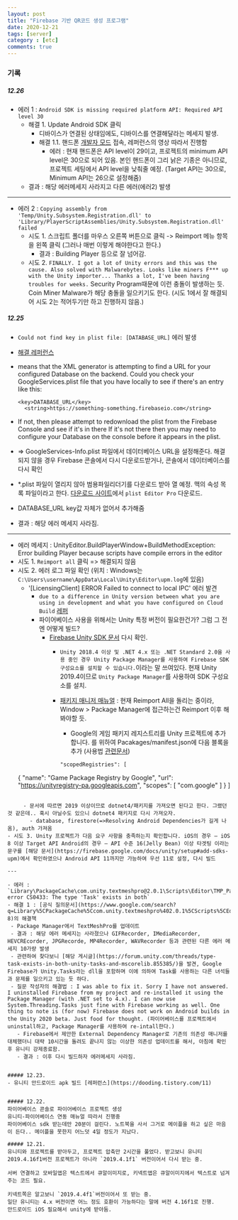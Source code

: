 ```yaml
---
layout: post
title: "Firebase 기반 QR코드 생성 프로그램"
date: 2020-12-21
tags: [server]
category : [etc]
comments: true
---
```


### 기록

##### 12.26
- 에러 1 : `Android SDK is missing required platform API: Required API level 30`
  - 해결 1. Update Android SDK 클릭
    - 디바이스가 연결된 상태임에도, 디바이스를 연결해달라는 메세지 발생.
    - 해결 1.1. 핸드폰 [개발자 모드](https://forum.unity.com/threads/no-android-devices-connected.907934/) 접속, 레퍼런스의 영상 따라서 진행함
      - 에러 : 현재 핸드폰은 API level이 29이고, 프로젝트의 minimum API level은 30으로 되어 있음. 본인 핸드폰이 그리 낡은 기종은 아니므로, 프로젝트 세팅에서 API level을 낮춰줄 예정. (Target API는 30으로, Minimum API는 26으로 설정해줌)
  - 결과 : 해당 에러메세지 사라지고 다른 에러(에러2) 발생

---

- 에러 2 : `Copying assembly from 'Temp/Unity.Subsystem.Registration.dll' to 'Library/PlayerScriptAssemblies/Unity.Subsystem.Registration.dll' failed`
  - 시도 1. 스크립트 폴더를 마우스 오른쪽 버튼으로 클릭 -> Reimport 메뉴 항목을 왼쪽 클릭 (그러나 매번 이렇게 해야한다고 한다.)
    - 결과 : Building Player 등으로 잘 넘어감.
  - 시도 2. `FINALLY. I got a lot of Unity errors and this was the cause. Also solved with Malwarebytes. Looks like miners F*** up with the Unity importer... Thanks a lot, I've been having troubles for weeks.` Security Program때문에 이런 충돌이 발생하는 듯. Coin Miner Malware가 해당 충돌을 일으키기도 한다. (시도 1에서 잘 해결되어 시도 2는 적어두기만 하고 진행하지 않음.)


##### 12.25
- `Could not find key in plist file: [DATABASE_URL]` 에러 발생
- [해결 레퍼런스](https://github.com/firebase/quickstart-unity/issues/892)
- means that the XML generator is attempting to find a URL for your configured Database on the backend. Could you check your GoogleServices.plist file that you have locally to see if there's an entry like this:

  ```
  <key>DATABASE_URL</key>
	<string>https://something-something.firebaseio.com</string>
  ```

- If not, then please attempt to redownload the plist from the Firebase Console and see if it's in there If it's not there then you may need to configure your Database on the console before it appears in the plist.
- => GoogleServices-Info.plist 파일에서 데이터베이스 URL을 설정해준다. 해결되지 않을 경우 Firebase 콘솔에서 다시 다운로드받거나, 콘솔에서 데이터베이스를 다시 확인
- *.plist 파일이 열리지 않아 범용파일리더기를 다운로드 받아 열 예정. 맥의 속성 목록 파일이라고 한다. [다운로드 사이트](https://www.icopybot.com/download.htm)에서 `plist Editor Pro` 다운로드.
- DATABASE_URL key값 자체가 없어서 추가해줌
- 결과 : 해당 에러 메세지 사라짐.

---

- 에러 메세지 : UnityEditor.BuildPlayerWindow+BuildMethodException: Error building Player because scripts have compile errors in the editor
- 시도 1. `Reimport all` 클릭 => 해결되지 않음
- 시도 2. 에러 로그 파일 확인 (위치 : Windows는 `	C:\Users\username\AppData\Local\Unity\Editor\upm.log`에 있음)
  - '[LicensingClient] ERROR Failed to connect to local IPC' 에러 발견
    - `due to a difference in Unity version between what you are using in development and what you have configured on Cloud Build` [레퍼](https://forum.unity.com/threads/error-failed-to-connect-to-local-ipc.817803/)
    - 파이어베이스 사용을 위해서는 Unity 특정 버전이 필요한건가? 그럼 그 전엔 어떻게 빌드?
      - [Firebase Unity SDK 문서](https://firebase.google.com/docs/unity/setup#add-sdks-upm) 다시 확인.
        - `Unity 2018.4 이상 및 .NET 4.x 또는 .NET Standard 2.0을 사용 중인 경우 Unity Package Manager를 사용하여 Firebase SDK 구성요소를 설치할 수 있습니다.`이라는 말 쓰여있다. 현재 Unity 2019.4이므로 `Unity Package Manager`를 사용하여 SDK 구성요소를 설치.
        - [패키지 매니저 매뉴얼](https://docs.unity3d.com/Manual/upm-ui.html) : 현재 Reimport All을 돌리는 중이라, Window > Package Manager에 접근하는건 Reimport 이후 해봐야할 듯.
          - Google의 게임 패키지 레지스트리를 Unity 프로젝트에 추가합니다. 를 위하여 Pacakages/manifest.json에 다음 블록을 추가 (사용법 [관련문서](https://docs.unity3d.com/Manual/upm-scoped.html))

          ```
          "scopedRegistries": [
  {
    "name": "Game Package Registry by Google",
    "url": "https://unityregistry-pa.googleapis.com",
    "scopes": [
      "com.google"
    ]
  }
]
 ```

      - 문서에 따르면 2019 이상이므로 dotnet4/패키지를 가져오면 된다고 한다. 그랬던 것 같은데.. 혹시 아닐수도 있으니 dotnet4 패키지로 다시 가져오자.
        - database, firestore(=>Resolving Android Dependencies가 길게 나옴), auth 가져옴
 - 시도 3. Unity 프로젝트가 다음 요구 사항을 충족하는지 확인합니다. iOS의 경우 — iOS 8 이상 Target API Android의 경우 — API 수준 16(Jelly Bean) 이상 타겟팅 이라는 문구를 [해당 문서](https://firebase.google.com/docs/unity/setup#add-sdks-upm)에서 확인하였으나 Android API 11까지만 가능하여 우선 11로 설정, 다시 빌드

---

- 에러 : `Library\PackageCache\com.unity.textmeshpro@2.0.1\Scripts\Editor\TMP_PackageUtilities.cs(310,17): error CS0433: The type 'Task' exists in both`
- 해결 1 : [공식 질의문서](https://www.google.com/search?q=Library%5CPackageCache%5Ccom.unity.textmeshpro%402.0.1%5CScripts%5CEditor%5CTMP_PackageUtilities.cs(310%2C17)%3A+error+CS0433%3A+The+type+%27Task%27+exists+in+both&rlz=1C1CHZL_koKR759KR759&oq=Library%5CPackageCache%5Ccom.unity.textmeshpro%402.0.1%5CScripts%5CEditor%5CTMP_PackageUtilities.cs(310%2C17)%3A+error+CS0433%3A+The+type+%27Task%27+exists+in+both&aqs=chrome..69i57j69i59j69i58.311j0j7&sourceid=chrome&ie=UTF-8)의 해결책
  - Package Manager에서 TextMeshPro를 업데이트
  - 결과 : 해당 에러 메세지는 사라졌으나 GIFRecorder, IMediaRecorder, HEVCREcorder, JPGRecorde, MP4Recorder, WAVRecorder 등과 관련된 다른 에러 메세지 10가량 발생
  - 관련하여 찾다보니 [해당 게시글](https://forum.unity.com/threads/type-task-exists-in-both-unity-tasks-and-mscorelib.855385/)을 발견, Google Firebase가 Unity.Tasks라는 dll을 포함하며 이에 의하여 Task를 사용하는 다른 녀석들과 문제를 일으키고 있는 듯 하다.
  - 질문 작성자의 해결법 : I was able to fix it. Sorry I have not answered. I uninstalled Firebase from my project and re-installed it using the Package Manager (with .NET set to 4.x). I can now use System.Threading.Tasks just fine with Firebase working as well. One thing to note is (for now) Firebase does not work on Android builds in the Unity 2020 beta. Just food for thought. (파이어베이스를 프로젝트에서 uninstall하고, Package Manager를 사용하여 re-intall한다.)
    - Firebase에서 제안한 External Dependency Manager로 기존의 의존성 매니저를 대체했더니 대략 10시간을 돌려도 끝나지 않는 이상한 의존성 업데이트를 해서, 아침에 확인 후 유니티 강제종료함.
    - 결과 : 이후 다시 빌드하자 에러메세지 사라짐.


##### 12.23.
- 유니티 안드로이드 apk 빌드 [레퍼런스](https://dooding.tistory.com/11)


##### 12.22.
파이어베이스 콘솔로 파이어베이스 프로젝트 생성
유니티-파이어베이스 연동 매뉴얼 따라서 진행중
파이어베이스 sdk 받는데만 20분이 걸린다. 노트북을 사서 그거로 메이플을 하고 싶은 마음이 든다.. 메이플을 못한지 어느덧 4일 정도가 지났다.

##### 12.21.
유니티와 프로젝트를 받아두고, 프로젝트 압축만 2시간을 풀었다. 받고보니 유니티 2019.4.16f1버전 프로젝트가 아니라 `2019.4.1f1` 버전이어서 다시 받는 중.

서버 연결하고 모바일앱은 텍스트에서 큐알이미지로, 키넥트앱은 큐알이미지에서 텍스트로 넘겨주는 코드 필요.

키넥트쪽은 알고보니 `2019.4.4f1`버전이어서 또 받는 중.
일단 유니티는 4.x 버전이면 어느 정도 호환이 가능하다는 말에 버전 4.16f1로 진행.
안드로이드 iOS 필요해서 unity에 받아둠.

